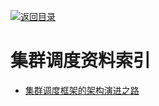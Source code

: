 [![返回目录](https://parg.co/UGo)](https://parg.co/b4z) 
 
 


 


 


 



# 集群调度资料索引



- [集群调度框架的架构演进之路](http://dockone.io/article/1113)